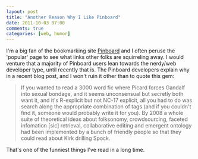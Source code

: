 ```yaml
---
layout: post  
title: "Another Reason Why I Like Pinboard"  
date: 2011-10-03 07:00  
comments: true  
categories: [web, humor]
---
```


I'm a big fan of the bookmarking site [Pinboard][1] and I often peruse the 'popular' page to see what links other folks are squirreling away. I would venture that a majority of Pinboard users lean towards the nerdy/web developer type, until recently that is. The Pinboard developers explain why in a recent blog post, and I won't ruin it other than to quote this gem:

>If you wanted to read a 3000 word fic where Picard forces Gandalf into sexual bondage, and it seems unconsensual but secretly both want it, and it's R-explicit but not NC-17 explicit, all you had to do was search along the appropriate combination of tags (and if you couldn't find it, someone would probably write it for you). By 2008 a whole suite of theoretical ideas about folksonomy, crowdsourcing, faceted infomation [sic] retrieval, collaborative editing and emergent ontology had been implemented by a bunch of friendly people so that they could read about Kirk drilling Spock.

That's one of the funniest things I've read in a long time.

[1]: http://pinboard.in/u:nbsheeran/